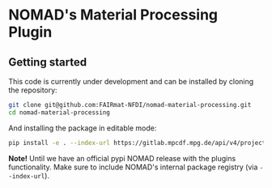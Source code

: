 # NOMAD's Material Processing Plugin

## Getting started
This code is currently under development and can be installed by cloning the repository:
```sh
git clone git@github.com:FAIRmat-NFDI/nomad-material-processing.git
cd nomad-material-processing
```

And installing the package in editable mode:
```sh
pip install -e . --index-url https://gitlab.mpcdf.mpg.de/api/v4/projects/2187/packages/pypi/simple
```

**Note!**
Until we have an official pypi NOMAD release with the plugins functionality. Make
sure to include NOMAD's internal package registry (via `--index-url`).
